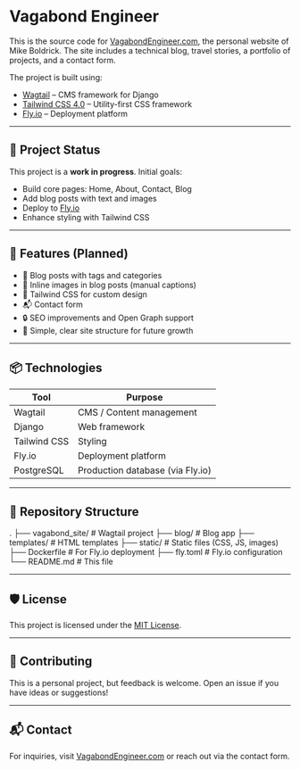 # Vagabond Engineer

This is the source code for [VagabondEngineer.com](https://vagabondengineer.com), the personal website of Mike Boldrick. The site includes a technical blog, travel stories, a portfolio of projects, and a contact form.

The project is built using:

- [Wagtail](https://wagtail.org/) – CMS framework for Django
- [Tailwind CSS 4.0](https://tailwindcss.com/) – Utility-first CSS framework
- [Fly.io](https://fly.io/) – Deployment platform

---

## 🚧 Project Status

This project is a **work in progress**. Initial goals:
- Build core pages: Home, About, Contact, Blog
- Add blog posts with text and images
- Deploy to [Fly.io](https://fly.io/)
- Enhance styling with Tailwind CSS

---

## 🚀 Features (Planned)

- 📝 Blog posts with tags and categories
- 📸 Inline images in blog posts (manual captions)
- 🌿 Tailwind CSS for custom design
- 📬 Contact form
- 🔒 SEO improvements and Open Graph support
- 🧭 Simple, clear site structure for future growth

---

## 📦 Technologies

| Tool          | Purpose                          |
|---------------|----------------------------------|
| Wagtail       | CMS / Content management         |
| Django        | Web framework                     |
| Tailwind CSS  | Styling                           |
| Fly.io        | Deployment platform               |
| PostgreSQL    | Production database (via Fly.io)  |

---

## 📂 Repository Structure

.
├── vagabond_site/          # Wagtail project
├── blog/                   # Blog app
├── templates/              # HTML templates
├── static/                 # Static files (CSS, JS, images)
├── Dockerfile              # For Fly.io deployment
├── fly.toml                # Fly.io configuration
└── README.md               # This file

---

## 🛡 License

This project is licensed under the [MIT License](LICENSE).

---

## 🤝 Contributing

This is a personal project, but feedback is welcome. Open an issue if you have ideas or suggestions!

---

## 📬 Contact

For inquiries, visit [VagabondEngineer.com](https://vagabondengineer.com) or reach out via the contact form.